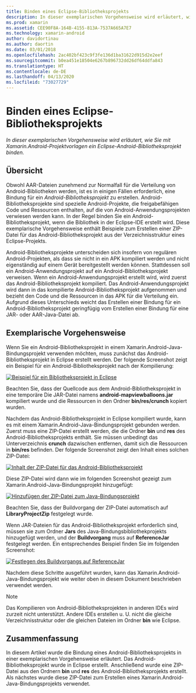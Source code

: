 ```yaml
---
title: Binden eines Eclipse-Bibliotheksprojekts
description: In dieser exemplarischen Vorgehensweise wird erläutert, wie Sie mit Xamarin.Android-Projektvorlagen ein Eclipse-Android-Bibliotheksprojekt binden.
ms.prod: xamarin
ms.assetid: CEE90F8A-164B-4155-813A-7537A665A7E7
ms.technology: xamarin-android
author: davidortinau
ms.author: daortin
ms.date: 03/01/2018
ms.openlocfilehash: 2ac402bf423c9f3fe136d1ba31622d915d2e2eef
ms.sourcegitcommit: b0ea451e18504e6267b896732dd26df64ddfa843
ms.translationtype: HT
ms.contentlocale: de-DE
ms.lasthandoff: 04/13/2020
ms.locfileid: "73027729"
---
```

# <a name="binding-an-eclipse-library-project"></a>Binden eines Eclipse-Bibliotheksprojekts

_In dieser exemplarischen Vorgehensweise wird erläutert, wie Sie mit Xamarin.Android-Projektvorlagen ein Eclipse-Android-Bibliotheksprojekt binden._

## <a name="overview"></a>Übersicht

Obwohl AAR-Dateien zunehmend zur Normalfall für die Verteilung von Android-Bibliotheken werden, ist es in einigen Fällen erforderlich, eine Bindung für ein *Android-Bibliotheksprojekt* zu erstellen. Android-Bibliotheksprojekte sind spezielle Android-Projekte, die freigabefähigen Code und Ressourcen enthalten, auf die von Android-Anwendungsprojekten verwiesen werden kann. In der Regel binden Sie ein Android-Bibliotheksprojekt, wenn die Bibliothek in der Eclipse-IDE erstellt wird.
Diese exemplarische Vorgehensweise enthält Beispiele zum Erstellen einer ZIP-Datei für das Android-Bibliotheksprojekt aus der Verzeichnisstruktur eines Eclipse-Projekts.

Android-Bibliotheksprojekte unterscheiden sich insofern von regulären Android-Projekten, als dass sie nicht in ein APK kompiliert werden und nicht eigenständig auf einem Gerät bereitgestellt werden können. Stattdessen soll ein Android-Anwendungsprojekt auf ein Android-Bibliotheksprojekt verweisen. Wenn ein Android-Anwendungsprojekt erstellt wird, wird zuerst das Android-Bibliotheksprojekt kompiliert. Das Android-Anwendungsprojekt wird dann in das kompilierte Android-Bibliotheksprojekt aufgenommen und bezieht den Code und die Ressourcen in das APK für die Verteilung ein. Aufgrund dieses Unterschieds weicht das Erstellen einer Bindung für ein Android-Bibliotheksprojekt geringfügig vom Erstellen einer Bindung für eine JAR- oder AAR-Java-Datei ab.

## <a name="walkthrough"></a>Exemplarische Vorgehensweise

Wenn Sie ein Android-Bibliotheksprojekt in einem Xamarin.Android-Java-Bindungsprojekt verwenden möchten, muss zunächst das Android-Bibliotheksprojekt in Eclipse erstellt werden. Der folgende Screenshot zeigt ein Beispiel für ein Android-Bibliotheksprojekt nach der Kompilierung: 

[![Beispiel für ein Bibliotheksprojekt in Eclipse](binding-a-library-project-images/build-lib-in-eclipse.png)](binding-a-library-project-images/build-lib-in-eclipse.png#lightbox)

Beachten Sie, dass der Quellcode aus dem Android-Bibliotheksprojekt in eine temporäre Die JAR-Datei namens **android-mapviewballoons.jar** kompiliert wurde und die Ressourcen in den Ordner **bin/res/crunch** kopiert wurden. 

Nachdem das Android-Bibliotheksprojekt in Eclipse kompiliert wurde, kann es mit einem Xamarin.Android-Java-Bindungsprojekt gebunden werden. Zuerst muss eine ZIP-Datei erstellt werden, die die Ordner **bin** und **res** des Android-Bibliotheksprojekts enthält. Sie müssen unbedingt das Unterverzeichnis **crunch** dazwischen entfernen, damit sich die Ressourcen in **bin/res** befinden. Der folgende Screenshot zeigt den Inhalt eines solchen ZIP-Datei: 

[![Inhalt der ZIP-Datei für das Android-Bibliotheksprojekt](binding-a-library-project-images/contents-of-zip-file.png)](binding-a-library-project-images/contents-of-zip-file.png#lightbox)

Diese ZIP-Datei wird dann wie im folgenden Screenshot gezeigt zum Xamarin.Android-Java-Bindungsprojekt hinzugefügt:

[![Hinzufügen der ZIP-Datei zum Java-Bindungsprojekt](binding-a-library-project-images/zip-in-binding-project.png)](binding-a-library-project-images/zip-in-binding-project.png#lightbox)

Beachten Sie, dass der Buildvorgang der ZIP-Datei automatisch auf **LibraryProjectZip** festgelegt wurde.

Wenn JAR-Dateien für das Android-Bibliotheksprojekt erforderlich sind, müssen sie zum Ordner **Jars** des Java-Bindungsbibliothekprojekts hinzugefügt werden, und der **Buildvorgang** muss auf **ReferenceJar** festgelegt werden. Ein entsprechendes Beispiel finden Sie im folgenden Screenshot: 

[![Festlegen des Buildvorgangs auf ReferenceJar](binding-a-library-project-images/set-to-referencejar.png)](binding-a-library-project-images/set-to-referencejar.png#lightbox)

Nachdem diese Schritte ausgeführt wurden, kann das Xamarin.Android-Java-Bindungsprojekt wie weiter oben in diesem Dokument beschrieben verwendet werden.

> [!NOTE]
> Das Kompilieren von Android-Bibliotheksprojekten in anderen IDEs wird zurzeit nicht unterstützt. Andere IDEs erstellen u. U. nicht die gleiche Verzeichnisstruktur oder die gleichen Dateien im Ordner **bin** wie Eclipse. 

## <a name="summary"></a>Zusammenfassung

In diesem Artikel wurde die Bindung eines Android-Bibliotheksprojekts in einer exemplarischen Vorgehensweise erläutert. Das Android-Bibliotheksprojekt wurde in Eclipse erstellt. Anschließend wurde eine ZIP-Datei aus den Ordnern **bin** und **res** des Android-Bibliotheksprojekts erstellt. Als nächstes wurde diese ZIP-Datei zum Erstellen eines Xamarin.Android-Java-Bindungsprojekts verwendet. 
